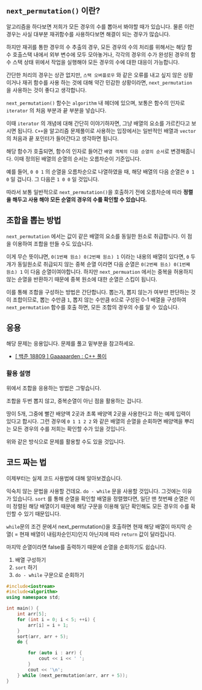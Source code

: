 ## `next_permutation()` 이란?

알고리즘을 하다보면 저희가 모든 경우의 수를 뽑아서 봐야할 때가 있습니다. 물론 
이런 경우는 사실 대부분 재귀함수를 사용하다보면 해결이 되는 경우가 많습니다.

하지만 재귀를 통한 경우의 수 추출의 경우, 모든 경우의 수의 처리를 위해서는 해당 함수 호출스택 내에서 외부 변수에 모두 모아놓거나, 각각의 경우의 수가 완성된 경우의 함수 스택 상태 위에서 작업을 실행해야 모든 경우의 수에 대한 대응이 가능합니다.

간단한 처리의 경우는 상관 없지만, `스택 오버플로우` 와 같은 오류를 내고 싶지 않은 상황이거나 재귀 함수를 사용 하는 것에 대해 약간 민감한 상황이라면, `next_permutation` 을 사용하는 것이 좋다고 생각합니다.

`next_permutation()` 함수는 `algorithm` 내 헤더에 있으며, 보통은 함수의 인자로 `iterator` 의 처음 부분과 끝 부분을 넣습니다.

이때 `iterator` 의 개념에 대해 간단히 이야기하자면, 그냥 배열의 요소를 가르킨다고 보시면 됩니다. `C++`을 알고리즘 문제풀이로 사용하는 입장에서는 일반적인 배열과 `vector` 의 처음과 끝 포인터가 들어간다고 생각하면 됩니다.

해당 함수가 호출되면, 함수의 인자로 들어간 `배열 객체의 다음 순열의 순서`로 변경해줍니다. 이때 정의된 배열의 순열의 순서는 오름차순이 기준입니다.

예를 들어, `0 0 1` 의 순열을 오름차순으로 나열하였을 때, 해당 배열의 다음 순열은 `0 1 0` 일 겁니다. 그 다음은 `1 0 0` 일 것입니다.

따라서 보통 일반적으로 `next_permutation()`을 호출하기 전에 오름차순에 따라 **정렬을 해두고 사용 해야 모든 순열의 경우의 수를 확인할 수 있습니다.**

## 조합을 뽑는 방법

`next_permutation` 에서는 값이 같은 배열의 요소를 동일한 원소로 취급합니다. 이 점을 이용하여 조합을 만들 수도 있습니다.

이게 무슨 뜻이냐면, `0(1번째 원소) 0(2번째 원소) 1` 이라는 내용의 배열이 있다면, `0` 두개가 동일원소로 취급되지 않는 중복 순열 이라면 다음 순열은 `0(2번째 원소) 0(1번째 원소) 1` 이 다음 순열이여야합니다. 하지만 `next_permuation` 에서는 중복을 허용하지 않는 순열을 반환하기 때문에 중복 원소에 대한 순열은 스킵이 됩니다.

이를 통해 조합을 구성하는 방법은 간단합니다. 뽑는가, 뽑지 않는가 여부만 판단하는 것이 조합이므로, 뽑는 수만큼 `1`, 뽑지 않는 수만큼 `0`으로 구성된 0-1 배열을 구성하여 `next_permutation` 함수를 호출 하면, 모든 조합의 경우의 수를 알 수 있습니다.

## 응용

해당 문제는 응용입니다. 문제를 풀고 밑부분을 참고하세요.

- [[ 백준 18809 ] Gaaaaarden : C++ 풀이](https://johannblue.github.io/markdown-blog/13)


### 활용 설명

위에서 조합을 응용하는 방법은 그렇습니다.

조합을 두번 뽑지 않고, 중복순열이 아닌 점을 활용하는 겁니다.

땅이 5개, 그중에 빨간 배양액 2곳과 초록 배양액 2곳을 사용한다고 하는 예제 입력이 있다고 합시다. 그런 경우에 `0 1 1 2 2` 와 같은 배열의 순열을 순회하면 배양액을 뿌리는 모든 경우의 수를 저희는 확인할 수가 있을 것입니다.

위와 같은 방식으로 문제를 활용할 수도 있을 것입니다.

## 코드 짜는 법

이제부터는 실제 코드 사용법에 대해 알아보겠습니다.

익숙치 않는 문법을 사용할 건데요. `do - while` 문을 사용할 것입니다. 그것에는 이유가 있습니다. `sort` 를  통해 순열을 확인할 배열을 정렬했다면, 일단 맨 첫번째 순열은 이미 정렬된 해당 배열이기 때문에 해당 구문을 이용해 일단 확인해도 모든 경우의 수를 확인할 수 있기 때문입니다.

`while`문의 조건 문에서 next_permutation()을 호출하면 현재 해당 배열이 마지막 순열( = 현재 배열이 내림차순인지)인지 아닌지에 따라 `return` 값이 달라집니다.

마지막 순열이라면 false를 출력하기 때문에 순열을 순회하기도 쉽습니다.

1. 배열 구성하기
2. `sort` 하기
3. `do - while` 구문으로  순회하기

```cpp
#include<iostream>
#include<algorithm>
using namespace std;

int main() {
    int arr[5];
    for (int i = 0; i < 5; ++i) {
        arr[i] = i + 1;
    }
    sort(arr, arr + 5);
    do {

        for (auto i : arr) {
            cout << i << ' ';
        }
        cout << '\n';
    } while (next_permutation(arr, arr + 5));
}
```